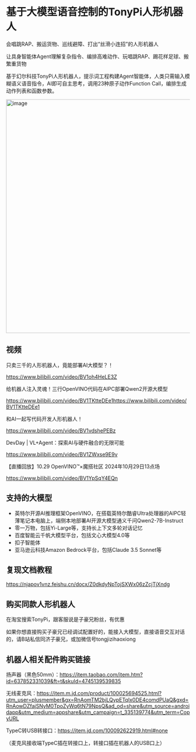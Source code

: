# 基于大模型语音控制的TonyPi人形机器人

会唱跳RAP、搬运货物、巡线避障、打出“丝滑小连招”的人形机器人

让具身智能体Agent理解复杂指令、编排高难动作、玩唱跳RAP、踢花样足球、搬繁重货物

基于幻尔科技TonyPi人形机器人，提示词工程构建Agent智能体，人类只需输入模糊语义语音指令，AI即可自主思考，调用23种原子动作Function Call，编排生成动作列表和函数参数。

<img width="639" alt="image" src="https://github.com/user-attachments/assets/b2606a7e-f7ec-4454-abeb-848ff196eaa6" />

## 视频

只卖三千的人形机器人，竟能部署AI大模型？！

https://www.bilibili.com/video/BV1oh4HeLE3Z

给机器人注入灵魂！三行OpenVINO代码在AIPC部署Qwen2开源大模型

https://www.bilibili.com/video/BV1TKtteDEe1https://www.bilibili.com/video/BV1TKtteDEe1

和AI一起写代码开发人形机器人！

https://www.bilibili.com/video/BV1vdshePEBz

DevDay | VL+Agent：探索AI与硬件融合的无限可能

https://www.bilibili.com/video/BV1ZWxse9E9v

【直播回放】10.29 OpenVINO™×魔搭社区 2024年10月29日13点场

https://www.bilibili.com/video/BV1YpSqY4EQn

## 支持的大模型

- 英特尔开源AI推理框架OpenVINO，在搭载英特尔酷睿Ultra处理器的AIPC轻薄笔记本电脑上，端侧本地部署AI开源大模型通义千问Qwen2-7B-Instruct
- 零一万物，包括Yi-Large等，支持长上下文多轮对话记忆
- 百度智能云千帆大模型平台，包括文心大模型4.0等
- 扣子智能体
- 亚马逊云科技Amazon Bedrock平台，包括Claude 3.5 Sonnet等

## 复现文档教程

https://njapov1vnz.feishu.cn/docx/Z0dkdyNpTojSXWx06zZcjTjXndg

## 购买同款人形机器人

在淘宝搜索TonyPi，跟客服说是子豪兄粉丝，有优惠

如果你想直接购买子豪兄已经调试配置好的，能接入大模型，直接语音交互对话的，请B站私信同济子豪兄，或加微信号tongjizihaoxiong

## 机器人相关配件购买链接

扬声器（黑色50mm）：https://item.taobao.com/item.htm?id=637852331039&ft=t&skuId=4745139539835

无线麦克风：https://item.m.jd.com/product/100025694525.html?utm_user=plusmember&gx=RnAomTM2bjLQypETqIx0DE4comdPUaQ&gxd=RnAowDZfajSNyM0TpoZyWq6tN79NpsQ&ad_od=share&utm_source=androidapp&utm_medium=appshare&utm_campaign=t_335139774&utm_term=CopyURL

TypeC转USB转接口：https://item.jd.com/100092622919.html#none

（麦克风接收端TypeC插在转接口上，转接口插在机器人的USB口上）
